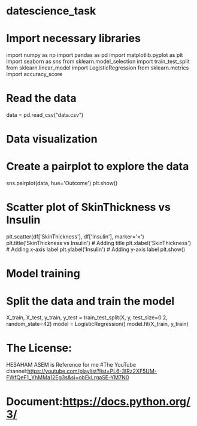 # datescience_task
# Import necessary libraries
import numpy as np
import pandas as pd
import matplotlib.pyplot as plt
import seaborn as sns
from sklearn.model_selection import train_test_split
from sklearn.linear_model import LogisticRegression
from sklearn.metrics import accuracy_score
# Read the data
data = pd.read_csv("data.csv")

# Data visualization
# Create a pairplot to explore the data
sns.pairplot(data, hue='Outcome')
plt.show()

# Scatter plot of SkinThickness vs Insulin
plt.scatter(df['SkinThickness'], df['Insulin'], marker='<')
plt.title('SkinThickness vs Insulin')  # Adding title
plt.xlabel('SkinThickness')  # Adding x-axis label
plt.ylabel('Insulin')  # Adding y-axis label
plt.show() 

# Model training
# Split the data and train the model
X_train, X_test, y_train, y_test = train_test_split(X, y, test_size=0.2, random_state=42)
model = LogisticRegression()
model.fit(X_train, y_train)









  # The License:
   HESAHAM ASEM is Reference for me
   #The YouTube channel:https://youtube.com/playlist?list=PL6-3IRz2XF5UM-FWfQeF1_YhMMa12Eg3s&si=obEkLrgaSE-YM7N0
  # Document:https://docs.python.org/3/
